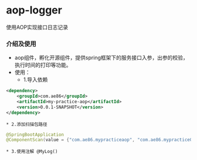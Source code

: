 # aop-logger
使用AOP实现接口日志记录

### 介绍及使用
* aop组件，孵化开源组件，提供spring框架下的服务接口入参，出参的校验，执行时间的打印等功能。
* 使用：
    * 1.导入依赖
```xml
<dependency>
    <groupId>com.ae86</groupId>
    <artifactId>my-practice-aop</artifactId>
    <version>0.0.1-SNAPSHOT</version>
</dependency>
```

    * 2.添加扫描包路径
    
```java
@SpringBootApplication
@ComponentScan(value = {"com.ae86.mypracticeaop", "com.ae86.mypractice01"})
```
    * 3.使用注解 @MyLog()
